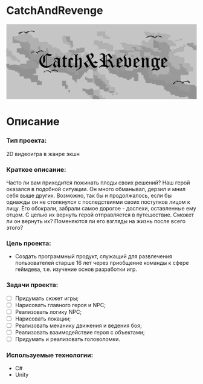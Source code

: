 # CatchAndRevenge
![logo](https://github.com/Gufort/CatchAndRevenge/blob/main/Assets/Sprites/logo.png)
# **Описание**
### **Тип проекта:**
2D видеоигра в жанре экшн

### **Краткое описание:** 
Часто ли вам приходится пожинать плоды своих решений? Наш герой оказался в подобной ситуации. Он много обманывал, дерзил и мнил себя выше других. Возможно, так бы и продолжалось, если бы однажды он не столкнулся с последствиями своих поступков лицом к лицу. Его обокрали, забрали самое дорогое - доспехи, оставленные ему отцом. С целью их вернуть герой отправляется в путешествие. Сможет ли он вернуть их? Поменяются ли его взгляды на жизнь после всего этого?

### **Цель проекта:**

- Создать программный продукт, служащий для развлечения пользователей старше 16 лет через приобщение команды к сфере геймдева, т.е. изучение основ разработки игр.

### **Задачи проекта:**
- [ ] Придумать сюжет игры;
- [ ] Нарисовать главного героя и NPC;
- [ ] Реализовать логику NPC;
- [ ] Нарисовать локации;
- [ ] Реализовать механику движения и ведения боя;
- [ ] Реализовать взаимодействие героя с объектами;
- [ ] Придумать и реализовать головоломки.

### **Используемые технологии:**
- С#
- Unity
